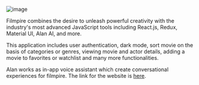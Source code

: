 ![image](https://user-images.githubusercontent.com/103406113/220036888-33e58981-acb7-4ae6-9986-3403ceabb474.png)

Filmpire combines the desire to unleash powerful creativity with the industry's most advanced JavaScript tools including React.js, Redux, Material UI, Alan AI, and more.

This application includes user authentication, dark mode, sort movie on the basis of categories or genres, viewing movie and actor details, adding a movie to favorites or watchlist and many more functionalities.

Alan works as in-app voice assistant which create conversational experiences for filmpire.
The link for the website is [here](https://moviebuzz-yash-mangal.netlify.app/).
